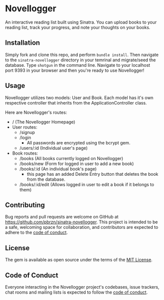 
# Novellogger

An interactive reading list built using Sinatra. You can upload books to your reading list, track your progress, and note your thoughts on your books.

## Installation

Simply fork and clone this repo, and perform ```bundle install```. Then navigate to the ```sinatra-novellogger``` directory in your temrinal and migrate/seed the database. Type ```shotgun``` in the command line. Navigate to your localhost port 9393 in your browser and then you're ready to use Novellogger!

## Usage

Novellogger utilizes two models: User and Book. Each model has it's own respective controller that inherits from the ApplicationController class.

Here are Novellogger's routes:
  - / (The Novellogger Homepage)
  - User routes:
    - /signup
    - /login
      - All passwords are encrypted using the bcrypt gem.
    - /users/:id (Individual user's page)
  - Book routes:
    - /books (All books currently logged on Novellogger)
    - /books/new (Form for logged in user to add a new book)
    - /books/:id (An individual book's page)
      - this page has an added Delete Entry button that deletes the book from the database.
    - /books/:id/edit (Allows logged in user to edit a book if it belongs to them)

## Contributing

Bug reports and pull requests are welcome on GitHub at https://github.com/pbrzn/sinatra-novellogger. This project is intended to be a safe, welcoming space for collaboration, and contributors are expected to adhere to the [code of conduct](https://github.com/pbrzn/sinatra-novellogger/blob/master/CODE_OF_CONDUCT.md).

## License

The gem is available as open source under the terms of the [MIT License](https://opensource.org/licenses/MIT).

## Code of Conduct

Everyone interacting in the Novellogger project's codebases, issue trackers, chat rooms and mailing lists is expected to follow the [code of conduct](https://github.com/pbrzn/sinatra-novellogger/blob/master/CODE_OF_CONDUCT.md).
